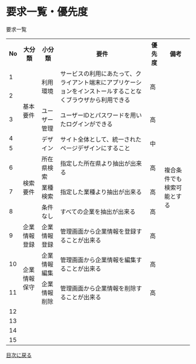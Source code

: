 # 要求一覧・優先度
<table>
要求一覧
  <tr>
    <th>No</th>
    <th>大分類</th>
    <th>小分類</th>
    <th>要件</th>
    <th>優先度</th>
    <th>備考</th>
  </tr>
  <tr>
  <td>1</td>
  <td rowspan="5">基本要件</td>
  <td rowspan="2">利用環境</td>
  <td rowspan="2">サービスの利用にあたって、クライアント端末にアプリケーションをインストールすることなくブラウザから利用できる</td>
  <td rowspan="2">高</td>
  <td rowspan="2"></td>
</tr>
<tr>
  <td>2</td>
</tr>
<tr>
  <td>3</td>
  <td>ユーザー管理</td>
  <td>ユーザーIDとパスワードを用いたログインができる</td>
  <td>高</td>
  <td></td>
</tr>
<tr>
  <td>4</td>
  <td rowspan="2">デザイン</td>
  <td rowspan="2">サイト全体として、統一されたページデザインにすること</td>
  <td rowspan="2">中</td>
  <td rowspan="2"></td>
</tr>
<tr>
  <td>5</td>
</tr>
<tr>
  <td>6</td>
  <td rowspan="3">検索要件</td>
  <td>所在県検索</td>
  <td>指定した所在県より抽出が出来る</td>
  <td>高</td>
  <td rowspan="3">複合条件でも検索可能とする</td>
</tr>
<tr>
  <td>7</td>
  <td>業種検索</td>
  <td>指定した業種より抽出が出来る</td>
  <td>高</td>
</tr>
<tr>
  <td>8</td>
  <td>条件なし</td>
  <td>すべての企業を抽出が出来る</td>
  <td>高</td>
</tr>
<tr>
  <td>9</td>
  <td>企業情報登録</td>
  <td>企業情報登録</td>
  <td>管理画面から企業情報を登録することが出来る</td>
  <td>高</td>
  <td></td>
</tr>
<tr>
  <td>10</td>
  <td rowspan="2">企業情報保守</td>
  <td>企業情報編集</td>
  <td>管理画面から企業情報を編集することが出来る</td>
  <td>高</td>
  <td></td>
</tr>
<tr>
  <td>11</td>
  <td>企業情報削除</td>
  <td>管理画面から企業情報を削除することが出来る</td>
  <td>高</td>
  <td></td>
</tr>
<tr>
  <td>12</td>
  <td></td>
  <td></td>
  <td></td>
  <td></td>
  <td></td>
</tr>
<tr>
  <td>13</td>
  <td></td>
  <td></td>
  <td></td>
  <td></td>
  <td></td>
</tr>
<tr>
  <td>14</td>
  <td></td>
  <td></td>
  <td></td>
  <td></td>
  <td></td>
</tr>
<tr>
  <td>15</td>
  <td></td>
  <td></td>
  <td></td>
  <td></td>
  <td></td>
</tr>
</table>

[目次に戻る](要件定義_目次.md)